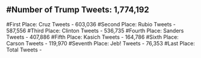#Number of Trump Tweets: 1,774,192
---
#First Place: Cruz Tweets - 603,036
#Second Place: Rubio Tweets - 587,556
#Third Place: Clinton Tweets - 536,735
#Fourth Place: Sanders Tweets - 407,886
#Fifth Place: Kasich Tweets - 164,786
#Sixth Place: Carson Tweets - 119,970
#Seventh Place: Jeb! Tweets - 76,353
#Last Place: Total Tweets -  
